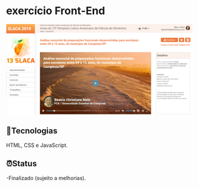 # exercício Front-End
![Resultado final do projeto](https://github.com/winebarboza/exercicio-frontend/blob/master/public/images/projeto-final-imagem.png)

## 👾Tecnologias
HTML, CSS e JavaScript.
## ⏰Status
-Finalizado (sujeito a melhorias).
